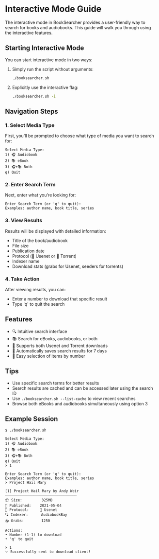 # Interactive Mode Guide

The interactive mode in BookSearcher provides a user-friendly way to search for books and audiobooks. This guide will walk you through using the interactive features.

## Starting Interactive Mode

You can start interactive mode in two ways:
1. Simply run the script without arguments:
   ```bash
   ./booksearcher.sh
   ```
2. Explicitly use the interactive flag:
   ```bash
   ./booksearcher.sh -i
   ```

## Navigation Steps

### 1. Select Media Type
First, you'll be prompted to choose what type of media you want to search for:
```
Select Media Type:
1) 🎧 Audiobook
2) 📚 eBook
3) 🎧+📚 Both
q) Quit
```

### 2. Enter Search Term
Next, enter what you're looking for:
```
Enter Search Term (or 'q' to quit):
Examples: author name, book title, series
```

### 3. View Results
Results will be displayed with detailed information:
- Title of the book/audiobook
- File size
- Publication date
- Protocol (📡 Usenet or 🧲 Torrent)
- Indexer name
- Download stats (grabs for Usenet, seeders for torrents)

### 4. Take Action
After viewing results, you can:
- Enter a number to download that specific result
- Type 'q' to quit the search

## Features

- 🔍 Intuitive search interface
- 📚 Search for eBooks, audiobooks, or both
- 📡 Supports both Usenet and Torrent downloads
- 💾 Automatically saves search results for 7 days
- 🔢 Easy selection of items by number

## Tips

- Use specific search terms for better results
- Search results are cached and can be accessed later using the search ID
- Use `./booksearcher.sh --list-cache` to view recent searches
- Browse both eBooks and audiobooks simultaneously using option 3

## Example Session

```
$ ./booksearcher.sh

Select Media Type:
1) 🎧 Audiobook
2) 📚 eBook
3) 🎧+📚 Both
q) Quit
> 1

Enter Search Term (or 'q' to quit):
Examples: author name, book title, series
> Project Hail Mary

[1] Project Hail Mary by Andy Weir
─────────────────────────────────
📦 Size:         325MB
📅 Published:    2021-05-04
🔌 Protocol:     📡 Usenet
🔍 Indexer:      AudiobookBay
📥 Grabs:        1250

Actions:
• Number (1-1) to download
• 'q' to quit

> 1
✨ Successfully sent to download client!
```
